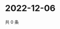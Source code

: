 # 2022-12-06

共 0 条

<!-- BEGIN WEIBO -->
<!-- 最后更新时间 Tue Dec 06 2022 00:19:29 GMT+0800 (China Standard Time) -->

<!-- END WEIBO -->
